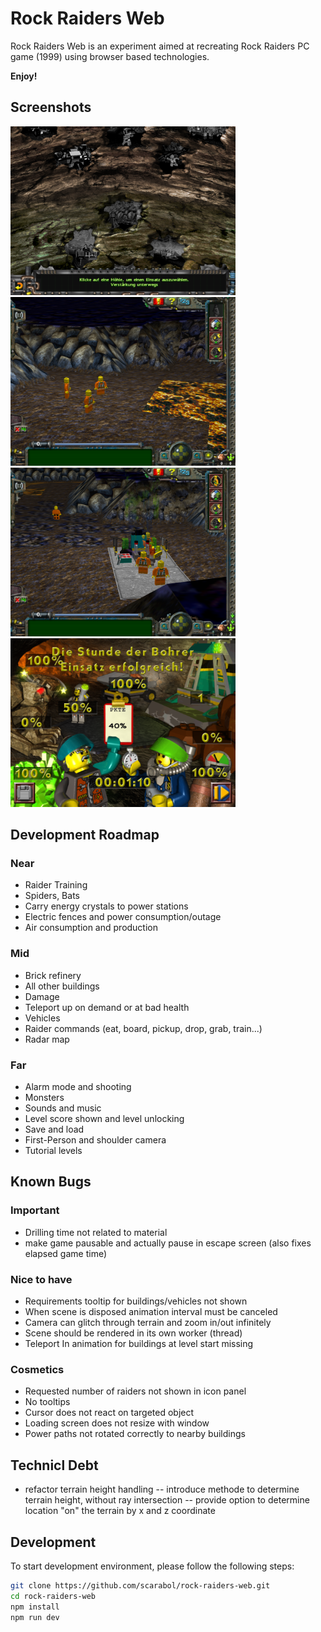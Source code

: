 # Rock Raiders Web
Rock Raiders Web is an experiment aimed at recreating Rock Raiders PC game (1999) using browser based technologies.

**Enjoy!**

## Screenshots
<a href="https://github.com/Scarabol/rock-raiders-web/blob/test/screenshots/2021-04-02%2001.png?raw=true">
<img src="https://github.com/Scarabol/rock-raiders-web/blob/test/screenshots/2021-04-02%2001.png?raw=true" width="360" alt="Screenshot">
</a>
<a href="https://github.com/Scarabol/rock-raiders-web/blob/test/screenshots/2021-04-02%2002.png?raw=true">
<img src="https://github.com/Scarabol/rock-raiders-web/blob/test/screenshots/2021-04-02%2002.png?raw=true" width="360" alt="Screenshot">
</a>

<a href="https://github.com/Scarabol/rock-raiders-web/blob/test/screenshots/2021-04-02%2003.png?raw=true">
<img src="https://github.com/Scarabol/rock-raiders-web/blob/test/screenshots/2021-04-02%2003.png?raw=true" width="360" alt="Screenshot">
</a>
<a href="https://github.com/Scarabol/rock-raiders-web/blob/test/screenshots/2021-04-02%2004.png?raw=true">
<img src="https://github.com/Scarabol/rock-raiders-web/blob/test/screenshots/2021-04-02%2004.png?raw=true" width="360" alt="Screenshot">
</a>

## Development Roadmap

### Near
- Raider Training
- Spiders, Bats
- Carry energy crystals to power stations
- Electric fences and power consumption/outage
- Air consumption and production

### Mid
- Brick refinery
- All other buildings
- Damage
- Teleport up on demand or at bad health
- Vehicles
- Raider commands (eat, board, pickup, drop, grab, train...)
- Radar map

### Far
- Alarm mode and shooting
- Monsters
- Sounds and music
- Level score shown and level unlocking
- Save and load
- First-Person and shoulder camera
- Tutorial levels

## Known Bugs

### Important
- Drilling time not related to material
- make game pausable and actually pause in escape screen (also fixes elapsed game time)

### Nice to have
- Requirements tooltip for buildings/vehicles not shown
- When scene is disposed animation interval must be canceled
- Camera can glitch through terrain and zoom in/out infinitely
- Scene should be rendered in its own worker (thread)
- Teleport In animation for buildings at level start missing

### Cosmetics
- Requested number of raiders not shown in icon panel
- No tooltips
- Cursor does not react on targeted object
- Loading screen does not resize with window
- Power paths not rotated correctly to nearby buildings

## Technicl Debt

- refactor terrain height handling
-- introduce methode to determine terrain height, without ray intersection
-- provide option to determine location "on" the terrain by x and z coordinate

## Development
To start development environment, please follow the following steps:

```bash
git clone https://github.com/scarabol/rock-raiders-web.git
cd rock-raiders-web
npm install
npm run dev
```
